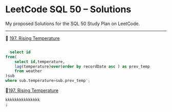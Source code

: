 # LeetCode SQL 50 – Solutions

My proposed Solutions for the SQL 50 Study Plan on LeetCode.

---

🔗 [197. Rising Temperature](https://leetcode.com/problems/rising-temperature/description/?envType=study-plan-v2&envId=top-sql-50)

```sql

  select id 
from(
    select id,temperature,
    lag(temperature)over(order by recordDate asc ) as prev_temp
    from weather
)sub
where sub.temperature>sub.prev_temp';
```

🔗[197. Rising Temperature](https://leetcode.com/problems/second-highest-salary/description/?envType=study-plan-v2&envId=top-sql-50)
```sql
kkkkkkkkkkkkkkk
;
```
